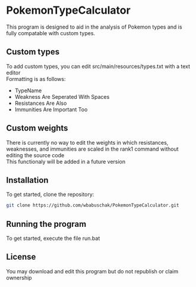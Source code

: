 # PokemonTypeCalculator
This program is designed to aid in the analysis of Pokemon types and is fully compatable with custom types.

## Custom types
To add custom types, you can edit src/main/resources/types.txt with a text editor  
Formatting is as follows:

- TypeName
- Weakness Are Seperated With Spaces
- Resistances Are Also
- Immunities Are Important Too

## Custom weights
There is currently no way to edit the weights in which resistances, weaknesses, and immunities are scaled in the rank1 command without editing the source code  
This functionaly will be added in a future version

## Installation
To get started, clone the repository:

```bash
git clone https://github.com/wbabuschak/PokemonTypeCalculator.git
```
## Running the program
To get started, execute the file run.bat

## License
You may download and edit this program but do not republish or claim ownership
